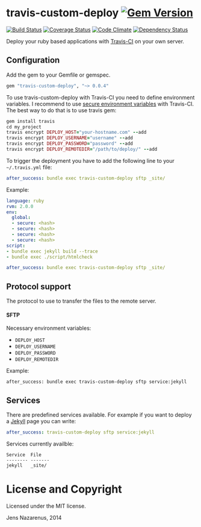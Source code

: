 travis-custom-deploy [![Gem Version](https://badge.fury.io/rb/travis-custom-deploy.png)](http://badge.fury.io/rb/travis-custom-deploy) 
====================
 [![Build Status](https://travis-ci.org/jens-na/travis-custom-deploy.png?branch=master)](https://travis-ci.org/jens-na/travis-custom-deploy) 
 [![Coverage Status](https://coveralls.io/repos/jens-na/travis-custom-deploy/badge.png?branch=master)](https://coveralls.io/r/jens-na/travis-custom-deploy?branch=master)
 [![Code Climate](https://codeclimate.com/github/jens-na/travis-custom-deploy.png)](https://codeclimate.com/github/jens-na/travis-custom-deploy)
 [![Dependency Status](https://gemnasium.com/jens-na/travis-custom-deploy.png)](https://gemnasium.com/jens-na/travis-custom-deploy)

Deploy your ruby based applications with [Travis-CI](https://travis-ci.org/) on your own server.

Configuration
-------------
Add the gem to your Gemfile or gemspec.

```ruby
gem "travis-custom-deploy", "~> 0.0.4"
```
To use travis-custom-deploy with Travis-CI you need to define environment variables. I recommend
to use [secure environment variables](http://about.travis-ci.org/docs/user/build-configuration/#Secure-environment-variables) with Travis-CI. The best way to do that is to use travis gem:
```ruby
gem install travis
cd my_project
travis encrypt DEPLOY_HOST="your-hostname.com" --add
travis encrypt DEPLOY_USERNAME="username" --add
travis encrypt DEPLOY_PASSWORD="password" --add
travis encrypt DEPLOY_REMOTEDIR="/path/to/deploy/" --add
```

To trigger the deployment you have to add the following line to your `~/.travis.yml` file:
```yml
after_success: bundle exec travis-custom-deploy sftp _site/
```

Example:
```yml
language: ruby
rvm: 2.0.0
env:
  global:
  - secure: <hash>
  - secure: <hash>
  - secure: <hash>
  - secure: <hash>
script:
- bundle exec jekyll build --trace
- bundle exec ./script/htmlcheck

after_success: bundle exec travis-custom-deploy sftp _site/
```

Protocol support
----------------
The protocol to use to transfer the files to the remote server.

#### SFTP

Necessary environment variables:
- `DEPLOY_HOST`
- `DEPLOY_USERNAME`
- `DEPLOY_PASSWORD`
- `DEPLOY_REMOTEDIR`

Example:
```
after_success: bundle exec travis-custom-deploy sftp service:jekyll
```

Services
--------
There are predefined services available. For example if you want to deploy a [Jekyll](https://github.com/jekyll/jekyll) page you can write:

```yml
after_success: travis-custom-deploy sftp service:jekyll
```

Services currently availble:
```
Service  File
-------- -------
jekyll   _site/
```

License and Copyright
=====================
Licensed under the MIT license. 

Jens Nazarenus, 2014
